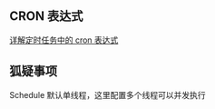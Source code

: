 ## CRON 表达式
[详解定时任务中的 cron 表达式](https://segmentfault.com/a/1190000021574315)

## 狐疑事项
Schedule 默认单线程，这里配置多个线程可以并发执行